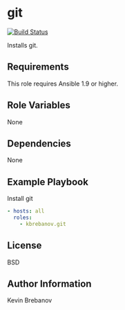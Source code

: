 git
===

[![Build Status](https://travis-ci.org/kbrebanov/ansible-git.svg?branch=master)](https://travis-ci.org/kbrebanov/ansible-git)

Installs git.

Requirements
------------

This role requires Ansible 1.9 or higher.

Role Variables
--------------

None

Dependencies
------------

None

Example Playbook
----------------

Install git
```yaml
- hosts: all
  roles:
    - kbrebanov.git
```

License
-------

BSD

Author Information
------------------

Kevin Brebanov
